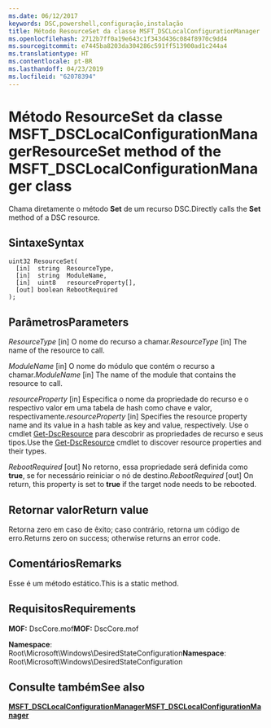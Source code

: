 ```yaml
---
ms.date: 06/12/2017
keywords: DSC,powershell,configuração,instalação
title: Método ResourceSet da classe MSFT_DSCLocalConfigurationManager
ms.openlocfilehash: 2712b7ff0a19e643c1f343d436c084f8970c9dd4
ms.sourcegitcommit: e7445ba8203da304286c591ff513900ad1c244a4
ms.translationtype: HT
ms.contentlocale: pt-BR
ms.lasthandoff: 04/23/2019
ms.locfileid: "62078394"
---
```

# <a name="resourceset-method-of-the-msftdsclocalconfigurationmanager-class"></a><span data-ttu-id="efdae-103">Método ResourceSet da classe MSFT_DSCLocalConfigurationManager</span><span class="sxs-lookup"><span data-stu-id="efdae-103">ResourceSet method of the MSFT_DSCLocalConfigurationManager class</span></span>

<span data-ttu-id="efdae-104">Chama diretamente o método **Set** de um recurso DSC.</span><span class="sxs-lookup"><span data-stu-id="efdae-104">Directly calls the **Set** method of a DSC resource.</span></span>

## <a name="syntax"></a><span data-ttu-id="efdae-105">Sintaxe</span><span class="sxs-lookup"><span data-stu-id="efdae-105">Syntax</span></span>

```mof
uint32 ResourceSet(
  [in]  string  ResourceType,
  [in]  string  ModuleName,
  [in]  uint8   resourceProperty[],
  [out] boolean RebootRequired
);
```

## <a name="parameters"></a><span data-ttu-id="efdae-106">Parâmetros</span><span class="sxs-lookup"><span data-stu-id="efdae-106">Parameters</span></span>

<span data-ttu-id="efdae-107">*ResourceType* \[in\] O nome do recurso a chamar.</span><span class="sxs-lookup"><span data-stu-id="efdae-107">*ResourceType* \[in\] The name of the resource to call.</span></span>

<span data-ttu-id="efdae-108">*ModuleName* \[in\] O nome do módulo que contém o recurso a chamar.</span><span class="sxs-lookup"><span data-stu-id="efdae-108">*ModuleName* \[in\] The name of the module that contains the resource to call.</span></span>

<span data-ttu-id="efdae-109">*resourceProperty* \[in\] Especifica o nome da propriedade do recurso e o respectivo valor em uma tabela de hash como chave e valor, respectivamente.</span><span class="sxs-lookup"><span data-stu-id="efdae-109">*resourceProperty* \[in\] Specifies the resource property name and its value in a hash table as key and value, respectively.</span></span> <span data-ttu-id="efdae-110">Use o cmdlet [Get-DscResource](/powershell/module/PSDesiredStateConfiguration/Get-DscResource) para descobrir as propriedades de recurso e seus tipos.</span><span class="sxs-lookup"><span data-stu-id="efdae-110">Use the [Get-DscResource](/powershell/module/PSDesiredStateConfiguration/Get-DscResource) cmdlet to discover resource properties and their types.</span></span>

<span data-ttu-id="efdae-111">*RebootRequired* \[out\] No retorno, essa propriedade será definida como **true**, se for necessário reiniciar o nó de destino.</span><span class="sxs-lookup"><span data-stu-id="efdae-111">*RebootRequired* \[out\] On return, this property is set to **true** if the target node needs to be rebooted.</span></span>

## <a name="return-value"></a><span data-ttu-id="efdae-112">Retornar valor</span><span class="sxs-lookup"><span data-stu-id="efdae-112">Return value</span></span>

<span data-ttu-id="efdae-113">Retorna zero em caso de êxito; caso contrário, retorna um código de erro.</span><span class="sxs-lookup"><span data-stu-id="efdae-113">Returns zero on success; otherwise returns an error code.</span></span>

## <a name="remarks"></a><span data-ttu-id="efdae-114">Comentários</span><span class="sxs-lookup"><span data-stu-id="efdae-114">Remarks</span></span>

<span data-ttu-id="efdae-115">Esse é um método estático.</span><span class="sxs-lookup"><span data-stu-id="efdae-115">This is a static method.</span></span>

## <a name="requirements"></a><span data-ttu-id="efdae-116">Requisitos</span><span class="sxs-lookup"><span data-stu-id="efdae-116">Requirements</span></span>

<span data-ttu-id="efdae-117">**MOF:** DscCore.mof</span><span class="sxs-lookup"><span data-stu-id="efdae-117">**MOF:** DscCore.mof</span></span>

<span data-ttu-id="efdae-118">**Namespace**: Root\Microsoft\Windows\DesiredStateConfiguration</span><span class="sxs-lookup"><span data-stu-id="efdae-118">**Namespace**: Root\Microsoft\Windows\DesiredStateConfiguration</span></span>

## <a name="see-also"></a><span data-ttu-id="efdae-119">Consulte também</span><span class="sxs-lookup"><span data-stu-id="efdae-119">See also</span></span>

[<span data-ttu-id="efdae-120">**MSFT_DSCLocalConfigurationManager**</span><span class="sxs-lookup"><span data-stu-id="efdae-120">**MSFT_DSCLocalConfigurationManager**</span></span>](msft-dsclocalconfigurationmanager.md)